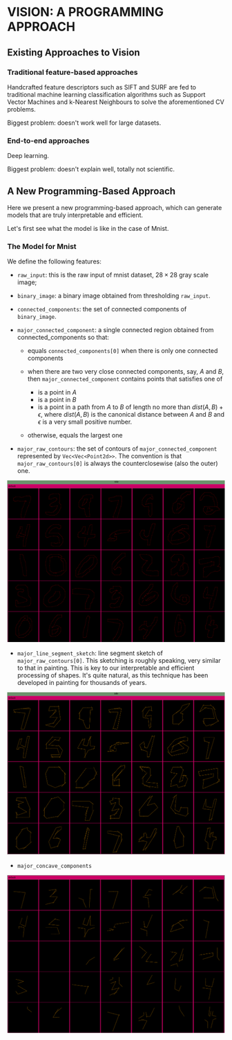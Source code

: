 # VISION: A PROGRAMMING APPROACH

## Existing Approaches to Vision

### Traditional feature-based approaches

Handcrafted feature descriptors such as SIFT and SURF are fed to traditional
machine learning classification algorithms such as Support Vector Machines and k-Nearest Neighbours to solve the aforementioned CV problems.

Biggest problem: doesn't work well for large datasets.

### End-to-end approaches

Deep learning.

Biggest problem: doesn't explain well, totally not scientific.

## A New Programming-Based Approach

Here we present a new programming-based approach, which can generate models that are truly interpretable and efficient.

Let's first see what the model is like in the case of Mnist.

### The Model for Mnist

We define the following features:

- `raw_input`: this is the raw input of mnist dataset, $28\times 28$ gray scale image;

- `binary_image`: a binary image obtained from thresholding `raw_input`.

- `connected_components`: the set of connected components of `binary_image`.

- `major_connected_component`: a single connected region obtained from connected_components so that:

  - equals `connected_components[0]` when there is only one connected components

  - when there are two very close connected components, say, $A$ and $B$, then `major_connected_component` contains points that satisfies one of

    - is a point in $A$
    - is a point in $B$
    - is a point in a path from $A$ to $B$ of length no more than $dist(A, B) + \epsilon$, where $dist(A, B)$ is the canonical distance between $A$ and $B$ and $\epsilon$ is a very small positive number.

  - otherwise, equals the largest one

- `major_raw_contours`: the set of contours of `major_connected_component` represented by `Vec<Vec<Point2d>>`. The convention is that `major_raw_contours[0]` is always the counterclosewise (also the outer) one.

![alt text](snapshots/generic-major-raw-contours.png)

- `major_line_segment_sketch`: line segment sketch of `major_raw_contours[0]`. This sketching is roughly speaking, very similar to that in painting. This is key to our interpretable and efficient processing of shapes. It's quite natural, as this technique has been developed in painting for thousands of years.

![alt text](snapshots/generic-major-line-segment-sketch.png)

- `major_concave_components`

![alt text](snapshots/generic-major-concave-components.png)
